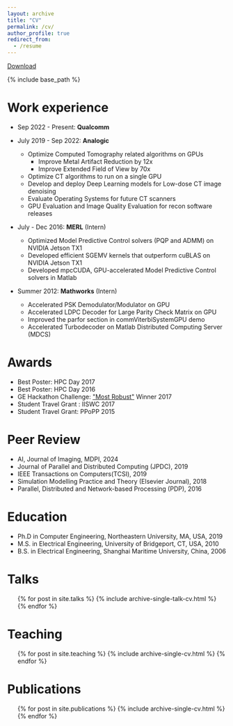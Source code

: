 ```yaml
---
layout: archive
title: "CV"
permalink: /cv/
author_profile: true
redirect_from:
  - /resume
---
```

[Download](https://leimingyu.github.io/files/LeimingYu_resume.pdf)

{% include base_path %}


Work experience
======
* Sep 2022 - Present: **Qualcomm** 

* July 2019 - Sep 2022: **Analogic** 
  * Optimize Computed Tomography related algorithms on GPUs 
	* Improve Metal Artifact Reduction by 12x
	* Improve Extended Field of View by 70x
  * Optimize CT algorithms to run on a single GPU
  * Develop and deploy Deep Learning models for Low-dose CT image denoising 
  * Evaluate Operating Systems for future CT scanners 
  * GPU Evaluation and Image Quality Evaluation for recon software releases

* July - Dec 2016: **MERL** (Intern)
  * Optimized Model Predictive Control solvers (PQP and ADMM) on NVIDIA Jetson TX1 
  * Developed efficient SGEMV kernels that outperform cuBLAS on NVIDIA Jetson TX1
  * Developed mpcCUDA, GPU-accelerated Model Predictive Control solvers in Matlab 

* Summer 2012: **Mathworks** (Intern) 
  * Accelerated PSK Demodulator/Modulator on GPU 
  * Accelerated LDPC Decoder for Large Parity Check Matrix on GPU 
  * Improved the parfor section in commViterbiSystemGPU demo
  * Accelerated Turbodecoder on Matlab Distributed Computing Server (MDCS)

Awards
======
* Best Poster: HPC Day 2017
* Best Poster: HPC Day 2016
* GE Hackathon Challenge: ["Most Robust"](https://www.khoury.northeastern.edu/ge-hackathon-challenge/) Winner 2017 
* Student Travel Grant : IISWC 2017 
* Student Travel Grant: PPoPP 2015

Peer Review
======
* AI, Journal of Imaging, MDPI, 2024 
* Journal of Parallel and Distributed Computing (JPDC), 2019 
* IEEE Transactions on Computers(TCSI), 2019
* Simulation Modelling Practice and Theory (Elsevier Journal), 2018
* Parallel, Distributed and Network-based Processing (PDP), 2016

Education
======
* Ph.D in Computer Engineering, Northeastern University, MA, USA, 2019 
* M.S. in Electrical Engineering, University of Bridgeport, CT, USA, 2010
* B.S. in Electrical Engineering, Shanghai Maritime University, China, 2006

Talks
======
  <ul>{% for post in site.talks %}
    {% include archive-single-talk-cv.html %}
  {% endfor %}</ul>
  

Teaching
======
  <ul>{% for post in site.teaching %}
    {% include archive-single-cv.html %}
  {% endfor %}</ul>


Publications
======
  <ul>{% for post in site.publications %}
    {% include archive-single-cv.html %}
  {% endfor %}</ul>
